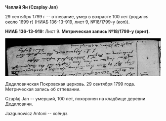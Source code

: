 **Чапляй Ян (Czaplay Jan)**

29 сентября 1799 г -- отпевание, умер в возрасте 100 лет (родился около
1699 г) (НИАБ 136-13-919, лист 9, №18/1799-у (коп)).

**НИАБ 136-13-919:** Лист 9. **Метрическая запись №18/1799-у (ориг).**

![](./media/0baa6564d91a57896fdef6f2b83775477e4fcf7d.png)

Дедиловичская Покровская церковь. 29 сентября 1799 года. Метрическая
запись об отпевании.

Czaplaj Jan -- умерший, 100 лет, похоронен на кладбище деревни
Дедиловичи.

Jazgunowicz Antoni -- ксёндз.

